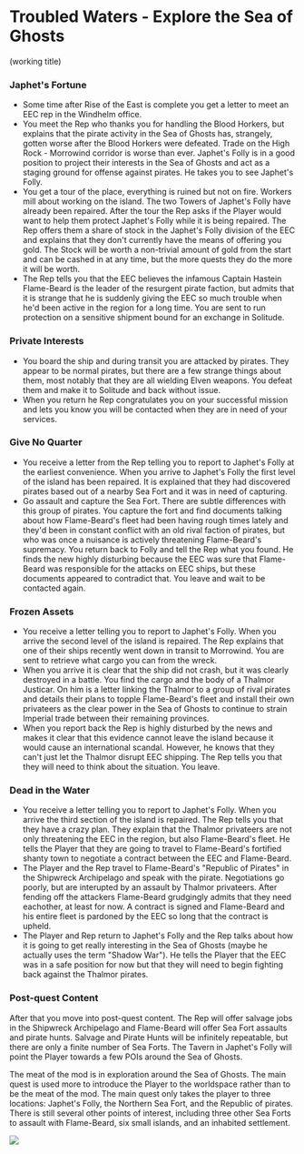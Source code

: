 # Troubled Waters - Explore the Sea of Ghosts
(working title)

### Japhet's Fortune

- Some time after Rise of the East is complete you get a letter to meet an EEC rep in the Windhelm office.
- You meet the Rep who thanks you for handling the Blood Horkers, but explains that the pirate activity in the Sea of Ghosts has, strangely, gotten worse after the Blood Horkers were defeated. Trade on the High Rock - Morrowind corridor is worse than ever. Japhet's Folly is in a good position to project their interests in the Sea of Ghosts and act as a staging ground for offense against pirates. He takes you to see Japhet's Folly.
- You get a tour of the place, everything is ruined but not on fire. Workers mill about working on the island. The two Towers of Japhet's Folly have already been repaired. After the tour the Rep asks if the Player would want to help them protect Japhet's Folly while it is being repaired. The Rep offers them a share of stock in the Japhet's Folly division of the EEC and explains that they don't currently have the means of offering you gold. The Stock will be worth a non-trivial amount of gold from the start and can be cashed in at any time, but the more quests they do the more it will be worth.
- The Rep tells you that the EEC believes the infamous Captain Hastein Flame-Beard is the leader of the resurgent pirate faction, but admits that it is strange that he is suddenly giving the EEC so much trouble when he'd been active in the region for a long time. You are sent to run protection on a sensitive shipment bound for an exchange in Solitude. 

### Private Interests

- You board the ship and during transit you are attacked by pirates. They appear to be normal pirates, but there are a few strange things about them, most notably that they are all wielding Elven weapons. You defeat them and make it to Solitude and back without issue.
- When you return he Rep congratulates you on your successful mission and lets you know you will be contacted when they are in need of your services.

### Give No Quarter

- You receive a letter from the Rep telling you to report to Japhet's Folly at the earliest convenience. When you arrive to Japhet's Folly the first level of the island has been repaired. It is explained that they had discovered pirates based out of a nearby Sea Fort and it was in need of capturing.
- Go assault and capture the Sea Fort. There are subtle differences with this group of pirates. You capture the fort and find documents talking about how Flame-Beard's fleet had been having rough times lately and they'd been in constant conflict with an old rival faction of pirates, but who was once a nuisance is actively threatening Flame-Beard's supremacy. You return back to Folly and tell the Rep what you found. He finds the new highly disturbing because the EEC was sure that Flame-Beard was responsible for the attacks on EEC ships, but these documents appeared to contradict that. You leave and wait to be contacted again.

### Frozen Assets

- You receive a letter telling you to report to Japhet's Folly. When you arrive the second level of the island is repaired. The Rep explains that one of their ships recently went down in transit to Morrowind. You are sent to retrieve what cargo you can from the wreck. 
- When you arrive it is clear that the ship did not crash, but it was clearly destroyed in a battle. You find the cargo and the body of a Thalmor Justicar. On him is a letter linking the Thalmor to a group of rival pirates and details their plans to topple Flame-Beard's fleet and install their own privateers as the clear power in the Sea of Ghosts to continue to strain Imperial trade between their remaining provinces.
- When you report back the Rep is highly disturbed by the news and makes it clear that this evidence cannot leave the island because it would cause an international scandal. However, he knows that they can't just let the Thalmor disrupt EEC shipping. The Rep tells you that they will need to think about the situation. You leave.

### Dead in the Water

- You receive a letter telling you to report to Japhet's Folly. When you arrive the third section of the island is repaired. The Rep tells you that they have a crazy plan. They explain that the Thalmor privateers are not only threatening the EEC in the region, but also Flame-Beard's fleet. He tells the Player that they are going to travel to Flame-Beard's fortified shanty town to negotiate a contract between the EEC and Flame-Beard. 
- The Player and the Rep travel to Flame-Beard's "Republic of Pirates" in the Shipwreck Archipelago and speak with the pirate. Negotiations go poorly, but are interupted by an assault by Thalmor privateers. After fending off the attackers Flame-Beard grudgingly admits that they need eachother, at least for now. A contract is signed and Flame-Beard and his entire fleet is pardoned by the EEC so long that the contract is upheld.
- The Player and Rep return to Japhet's Folly and the Rep talks about how it is going to get really interesting in the Sea of Ghosts (maybe he actually uses the term "Shadow War"). He tells the Player that the EEC was in a safe position for now but that they will need to begin fighting back against the Thalmor pirates.

### Post-quest Content

After that you move into post-quest content. The Rep will offer salvage jobs in the Shipwreck Archipelago and Flame-Beard will offer Sea Fort assaults and pirate hunts. Salvage and Pirate Hunts will be infinitely repeatable, but there are only a finite number of Sea Forts. The Tavern in Japhet's Folly will point the Player towards a few POIs around the Sea of Ghosts.

The meat of the mod is in exploration around the Sea of Ghosts. The main quest is used more to introduce the Player to the worldspace rather than to be the meat of the mod. The main quest only takes the player to three locations: Japhet's Folly, the Northern Sea Fort, and the Republic of pirates. There is still several other points of interest, including three other Sea Forts to assault with Flame-Beard, six small islands, and an inhabited settlement.

![](https://raw.githubusercontent.com/TateTaylorUSA/Rise-in-the-East/main/Docs/WaterworldMap.png) 
